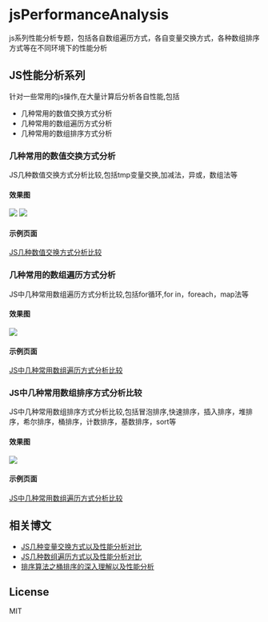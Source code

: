 # jsPerformanceAnalysis
js系列性能分析专题，包括各自数组遍历方式，各自变量交换方式，各种数组排序方式等在不同环境下的性能分析

## JS性能分析系列
针对一些常用的js操作,在大量计算后分析各自性能,包括

* 几种常用的数值交换方式分析
* 几种常用的数组遍历方式分析
* 几种常用的数组排序方式分析

### 几种常用的数值交换方式分析
JS几种数值交换方式分析比较,包括tmp变量交换,加减法，异或，数组法等

#### 效果图
![](https://dailc.github.io/jsPerformanceAnalysis/staticresource/performanceAnalysis/demo_js_performanceAnalysis_jsexchangevalue_1.png)
![](https://dailc.github.io/jsPerformanceAnalysis/staticresource/performanceAnalysis/demo_js_performanceAnalysis_jsexchangevalue_2.png)


#### 示例页面
[JS几种数值交换方式分析比较](https://dailc.github.io/jsPerformanceAnalysis/html/performanceAnalysis/demo_performanceAnalysis_jsexchangevalue.html)


### 几种常用的数组遍历方式分析
JS中几种常用数组遍历方式分析比较,包括for循环,for in，foreach，map法等

#### 效果图
![](https://dailc.github.io/jsPerformanceAnalysis/staticresource/performanceAnalysis/demo_js_performanceAnalysis_jsarrayGoThrough_1.png)

#### 示例页面
[JS中几种常用数组遍历方式分析比较](https://dailc.github.io/html/jsPerformanceAnalysis/performanceAnalysis/demo_performanceAnalysis_jsarrayGoThrough.html)

### JS中几种常用数组排序方式分析比较
JS中几种常用数组排序方式分析比较,包括冒泡排序,快速排序，插入排序，堆排序，希尔排序，桶排序，计数排序，基数排序，sort等

#### 效果图
![](https://dailc.github.io/jsPerformanceAnalysis/staticresource/performanceAnalysis/algorithmSort/demo_js_algorithmSort_bucketSort_1.png)

#### 示例页面
[JS中几种常用数组遍历方式分析比较](https://dailc.github.io/html/jsPerformanceAnalysis/performanceAnalysis/demo_performanceAnalysis_jsarrayGoThrough.html)

## 相关博文

* [JS几种变量交换方式以及性能分析对比](https://dailc.github.io/2016/11/21/baseKnowlenge_javascript_exchangeValue.html)
* [JS几种数组遍历方式以及性能分析对比](https://dailc.github.io/2016/11/25/baseKnowlenge_javascript_jsarrayGoThrough.html)
* [排序算法之桶排序的深入理解以及性能分析](https://dailc.github.io/2016/12/03/baseKnowlenge_algorithm_sort_bucketSort.html)


## License

MIT